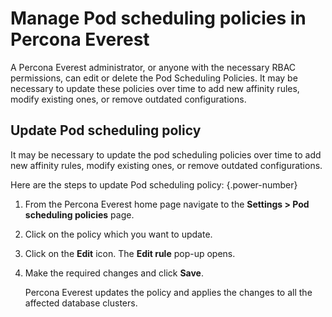 # Manage Pod scheduling policies in Percona Everest

A Percona Everest administrator, or anyone with the necessary RBAC permissions, can edit or delete the Pod Scheduling Policies. It may be necessary to update these policies over time to add new affinity rules, modify existing ones, or remove outdated configurations.


## Update Pod scheduling policy

It may be necessary to update the pod scheduling policies over time to add new affinity rules, modify existing ones, or remove outdated configurations.

Here are the steps to update Pod scheduling policy:
{.power-number}

1. From the Percona Everest home page navigate to the <i class="uil uil-cog"></i> **Settings > Pod scheduling policies** page.

2. Click on the policy which you want to update.

3. Click on the **Edit** icon. The **Edit rule** pop-up opens.

4. Make the required changes and click **Save**. 

    Percona Everest updates the policy and applies the changes to all the affected database clusters.

